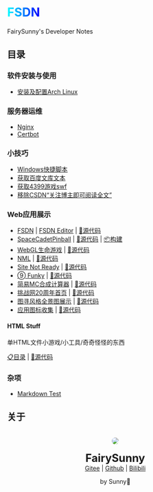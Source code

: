 <h6 style="display: none">FairySunny's Developer Notes</h6>

<h1 id="FSDN" style="margin-top: 0"><span style="background: linear-gradient(to right, cyan, blue); background-clip: text; -webkit-background-clip: text; color: transparent;">FSDN</span></h1>

FairySunny's Developer Notes

## 目录

### 软件安装与使用

- [安装及配置Arch Linux](/md/software-usage/install-archlinux.md)

### 服务器运维

- [Nginx](/md/server-maintenance/nginx.md)
- [Certbot](/md/server-maintenance/certbot.md)

### 小技巧

- [Windows快捷脚本](/md/tricks/windows-scripts.md)
- [获取百度文库文本](/md/tricks/wenkudown.md)
- [获取4399游戏swf](/md/tricks/4399swf.md)
- [移除CSDN“关注博主即可阅读全文”](/md/tricks/csdnshow.md)

### Web应用展示

- <a href="https://fsdn.sunny.icu/" onclick="alert('害搁这原地TP呢')">FSDN</a> | [FSDN Editor](https://fsdn.sunny.icu/index.html?editor) | [📄源代码](https://github.com/FairySunny/FairySunny.github.io)
- [SpaceCadetPinball](https://fairysunny.gitee.io/space-cadet-pinball-web) | [📄源代码](https://github.com/THHH0Sunshine/SpaceCadetPinball) | [📦构建](https://gitee.com/FairySunny/space-cadet-pinball-web)
- [WebGL生命游戏](https://fairysunny.gitee.io/shengmingyouxi-webgl) | [📄源代码](https://gitee.com/FairySunny/shengmingyouxi-webgl)
- [NML](https://fairysunny.gitee.io/nml) | [📄源代码](https://gitee.com/FairySunny/nml)
- [Site Not Ready](https://fairysunny.gitee.io/site-not-ready) | [📄源代码](https://gitee.com/FairySunny/site-not-ready)
- [➈ Funky](https://fairysunny.gitee.io/funky) | [📄源代码](https://gitee.com/FairySunny/funky)
- [简易MC合成计算器](https://fairysunny.gitee.io/mc-calc) | [📄源代码](https://gitee.com/FairySunny/mc-calc)
- [挑战网20周年首页](https://fairysunny.gitee.io/tiaozhan-homepage) | [📄源代码](https://gitee.com/FairySunny/tiaozhan-homepage)
- [图寻风格全景图展示](https://fairysunny.gitee.io/tuxun-panorama) | [📄源代码](https://gitee.com/FairySunny/tuxun-panorama)
- [应用图标收集](https://fairysunny.gitee.io/icons/) | [📄源代码](https://gitee.com/FairySunny/icons)

#### HTML Stuff

单HTML文件小游戏/小工具/奇奇怪怪的东西

[📋目录](https://fairysunny.gitee.io/html-stuff/) | [📄源代码](https://gitee.com/FairySunny/html-stuff)

### 杂项

- [Markdown Test](/md/misc/markdown-test.md)

## 关于

<p style="text-align: center">
<br>
<img style="border-radius: 50%" src="https://foruda.gitee.com/avatar/1680592789363171979/2238128_thhh_sunny_1680592789.png">
<br><br>
<span style="font-size: 25px; font-weight: bold">FairySunny</span>
<br>
<a href="https://gitee.com/FairySunny">Gitee</a> | <a href="https://github.com/FairySunny">Github</a> | <a href="https://space.bilibili.com/269407920">Bilibili</a>
</p>

<p style="text-align: center">by Sunny💛</p>

